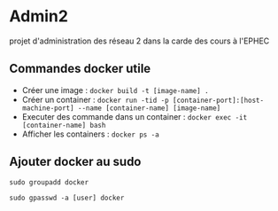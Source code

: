 # Admin2
projet d'administration des réseau 2 dans la carde des cours à l'EPHEC

## Commandes docker utile

 * Créer une image : `docker build -t [image-name] .`
 * Créer un container : `docker run -tid -p [container-port]:[host-machine-port] --name [container-name] [image-name]`
 * Executer des commande dans un container : `docker exec -it [container-name] bash`
 * Afficher les containers : `docker ps -a`

## Ajouter docker au sudo
`sudo groupadd docker`

`sudo gpasswd -a [user] docker`
